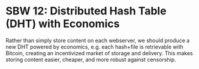 SBW 12: Distributed Hash Table (DHT) with Economics
==================================================

Rather than simply store content on each webserver, we should produce a new DHT
powered by economics, e.g. each hash+file is retrievable with Bitcoin, creating
an incentivized market of storage and delivery. This makes storing content
easier, cheaper, and more robust against censorship.
